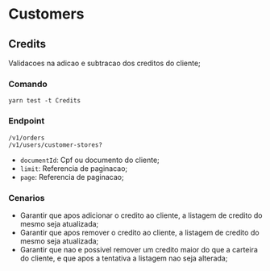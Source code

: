 # Customers

## Credits
Validacoes na adicao e subtracao dos creditos do cliente;

### Comando
```
yarn test -t Credits
```

### Endpoint
```
/v1/orders
/v1/users/customer-stores?
```
- `documentId`: Cpf ou documento do cliente;
- `limit`: Referencia de paginacao;
- `page`: Referencia de paginacao;


### Cenarios

- Garantir que apos adicionar o credito ao cliente, a listagem de credito do mesmo seja atualizada;
- Garantir que apos remover o credito ao cliente, a listagem de credito do mesmo seja atualizada;
- Garantir que nao e possivel remover um credito maior do que a carteira do cliente, e que apos a tentativa a listagem nao seja alterada;
